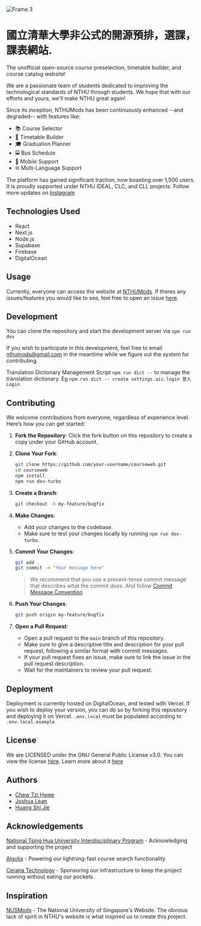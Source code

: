 ![Frame 3](https://github.com/nthumodifications/courseweb/assets/74640729/c810b72f-e428-47bc-8f5b-22a49c4eb1a0)

# 國立清華大學非公式的開源預排，選課，課表網站.

The unofficial open-source course preselection, timetable builder, and course catalog website!

We are a passionate team of students dedicated to improving the technological standards of NTHU through students. We hope that with our efforts and yours, we'll make NTHU great again!

Since its inception, NTHUMods has been continuously enhanced --and degraded-- with features like:

- 📚 Course Selector
- 📅 Timetable Builder
- 🎓 Graduation Planner
- 🚍 Bus Schedule
- 📱 Mobile Support
- 🌐 Multi-Language Support

The platform has gained significant traction, now boasting over 1,500 users. It is proudly supported under NTHU IDEAL, CLC, and CLL projects.
Follow more updates on [Instagram](https://www.instagram.com/nthumods/)

## Technologies Used

- React
- Next.js
- Node.js
- Supabase
- Firebase
- DigitalOcean

## Usage

Currently, everyone can access the website at [NTHUMods](https://nthumods.com). If theres any issues/features you would like to see, feel free to open an issue [here](https://github.com/nthumodifications/courseweb/issues/new/choose).

## Development

You can clone the repository and start the development server via `npm run dev`

If you wish to participate in this development, feel free to email [nthumods@gmail.com](mailto:nthumods@gmail.com) in the meantime while we figure out the system for contributing.

Translation Dictionary Management Script `npm run dict --` to manage the translation dictionary. Eg `npm run dict -- create settings.ais.login 登入 Login`

## Contributing

We welcome contributions from everyone, regardless of experience level. Here’s how you can get started:

1. **Fork the Repository**: Click the fork button on this repository to create a copy under your GitHub account.

2. **Clone Your Fork**:

   ```bash
   git clone https://github.com/your-username/courseweb.git
   cd courseweb
   npm install
   npm run dev-turbo
   ```

3. **Create a Branch**:

   ```bash
   git checkout -b my-feature/bugfix

   ```

4. **Make Changes**:

   - Add your changes to the codebase.
   - Make sure to test your changes locally by running `npm run dev-turbo`.

5. **Commit Your Changes**:

   ```bash
   git add .
   git commit -m "Your message here"
   ```

   > We recommend that you use a present-tense commit message that describes what the commit does. And follow [Commit Message Convention](https://www.conventionalcommits.org/en/v1.0.0/)

6. **Push Your Changes**:

   ```bash
   git push origin my-feature/bugfix
   ```

7. **Open a Pull Request**:
   - Open a pull request to the `main` branch of this repository.
   - Make sure to give a descriptive title and description for your pull request, following a similar format with commit messages.
   - If your pull request fixes an issue, make sure to link the issue in the pull request description.
   - Wait for the maintainers to review your pull request.

## Deployment

Deployment is currently hosted on DigitalOcean, and tested with Vercel. If you wish to deploy your version, you can do so by forking this repository and deploying it on Vercel. `.env.local` must be populated according to `.env.local.example`

## License

We are LICENSED under the GNU General Public License v3.0. You can view the license [here](https://github.com/nthumodifications/courseweb/blob/eff77192c989cf277be1e94660f8e0cf0304b492/LICENSE). Learn more about it [here](https://gist.github.com/kn9ts/cbe95340d29fc1aaeaa5dd5c059d2e60)

## Authors

- [Chew Tzi Hwee](@ImJustChew)
- [Joshua Lean](@Joshimello)
- [Huang Shi Jie](@SJieNg123)

## Acknowledgements

[National Tsing Hua University Interdisciplinary Program](https://ipth.site.nthu.edu.tw/p/406-1462-267815,r9940.php) - Acknowledging and supporting the project

[Algolia](https://www.algolia.com/) - Powering our lightning-fast course search functionality

[Cerana Technology](https://cerana.tech//) - Sponsoring our infrastructure to keep the project running without eating our pockets.

## Inspiration

[NUSMods](https://nusmods.com) - The National University of Singapore's Website. The obvious lack of spirit in NTHU's website is what inspired us to create this project.
